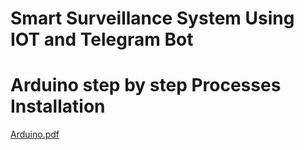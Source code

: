 # Smart Surveillance System Using IOT and Telegram Bot

# Arduino step by step Processes Installation
[Arduino.pdf](https://github.com/user-attachments/files/18276012/Arduino.pdf)
